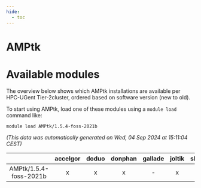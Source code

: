 ```yaml
---
hide:
  - toc
---
```


AMPtk
=====

# Available modules


The overview below shows which AMPtk installations are available per HPC-UGent Tier-2cluster, ordered based on software version (new to old).

To start using AMPtk, load one of these modules using a `module load` command like:

```shell
module load AMPtk/1.5.4-foss-2021b
```

*(This data was automatically generated on Wed, 04 Sep 2024 at 15:11:04 CEST)*  

| |accelgor|doduo|donphan|gallade|joltik|shinx|skitty|
| :---: | :---: | :---: | :---: | :---: | :---: | :---: | :---: |
|AMPtk/1.5.4-foss-2021b|x|x|x|-|x|-|x|
